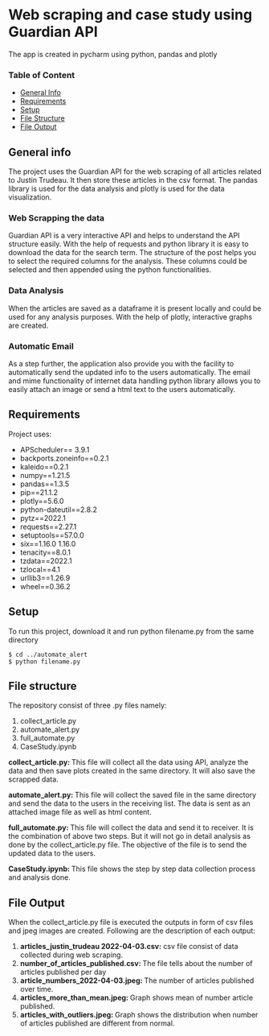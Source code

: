 <h1>Web scraping and case study using Guardian API</h1>
<p>The app is created in pycharm using python, pandas and plotly</p>
<h3>Table of Content</h3>

* [General Info](#general-info)
* [Requirements](#requirements)
* [Setup](#setup)
* [File Structure](#file-structure)
* [File Output](#file-output)

## General info
The project uses the Guardian API for the web scraping of all articles related to Justin Trudeau.
It then store these articles in the csv format. The pandas library is used for the data
analysis and plotly is used for the data visualization.

### Web Scrapping the data
Guardian API is a very interactive API and helps to understand the API structure easily.
With the help of requests and python library it is easy to download the data for the search term.
The structure of the post helps you to select the required columns for the analysis. These
columns could be selected and then appended using the python functionalities.

### Data Analysis
When the articles are saved as a dataframe it is present locally and could be used for any
analysis purposes. With the help of plotly, interactive graphs are created.

### Automatic Email
As a step further, the application also provide you with the facility to automatically send 
the updated info to the users automatically. The email and mime functionality of 
internet data handling python library allows you to easily attach an image or send a html text
to the users automatically.
	
## Requirements
Project uses:
* APScheduler== 3.9.1
* backports.zoneinfo==0.2.1
* kaleido==0.2.1
* numpy==1.21.5
* pandas==1.3.5
* pip==21.1.2
* plotly==5.6.0
* python-dateutil==2.8.2
* pytz==2022.1
* requests==2.27.1
* setuptools==57.0.0
* six==1.16.0	1.16.0
* tenacity==8.0.1
* tzdata==2022.1
* tzlocal==4.1
* urllib3==1.26.9
* wheel==0.36.2
	
## Setup
To run this project, download it and run python filename.py from the same directory

```
$ cd ../automate_alert
$ python filename.py

```
## File structure
The repository consist of three .py files namely:
1. collect_article.py
2. automate_alert.py
3. full_automate.py
4. CaseStudy.ipynb

<b>collect_article.py: </b>  This file will collect all the data using API, analyze the data
and then save plots created in the same directory. It will also save the scrapped data.

<b>automate_alert.py: </b> This file will collect the saved file in the same directory and send the data to
the users in the receiving list. The data is sent as an attached image file as well as
html content.

<b>full_automate.py: </b> This file will collect the data and send it to receiver. It is the
combination of above two steps. But it will not go in detail analysis as done by the 
collect_article.py file. The objective of the file is to send the updated data to the users.

<b>CaseStudy.ipynb: </b> This file shows the step by step data collection process and analysis done.

## File Output
When the collect_article.py file is executed the outputs in form of csv files and jpeg images are created.
Following are the description of each output:
1. <b>articles_justin_trudeau 2022-04-03.csv:</b> csv file consist of data collected during web scraping.
2. <b>number_of_articles_published.csv: </b> The file tells about the number of articles published per day
3. <b>article_numbers_2022-04-03.jpeg: </b> The number of articles published over time.
4. <b>articles_more_than_mean.jpeg: </b> Graph shows mean of number article published.
5. <b>articles_with_outliers.jpeg: </b> Graph shows the distribution when number of articles published are different from normal.
